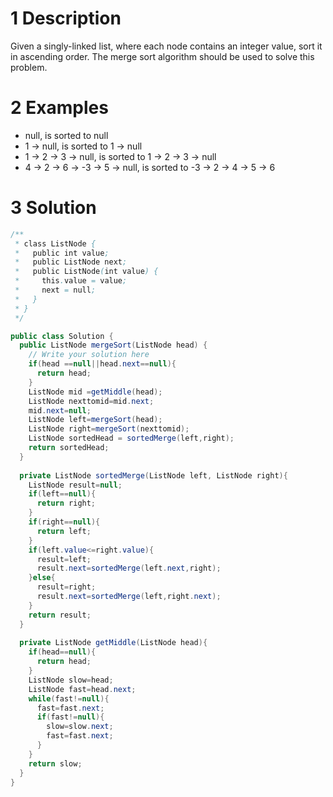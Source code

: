# 1 Description
Given a singly-linked list, where each node contains an integer value, sort it in ascending order. The merge sort algorithm should be used to solve this problem.

# 2 Examples
- null, is sorted to null
- 1 -> null, is sorted to 1 -> null
- 1 -> 2 -> 3 -> null, is sorted to 1 -> 2 -> 3 -> null
- 4 -> 2 -> 6 -> -3 -> 5 -> null, is sorted to -3 -> 2 -> 4 -> 5 -> 6

# 3 Solution
```java
/**
 * class ListNode {
 *   public int value;
 *   public ListNode next;
 *   public ListNode(int value) {
 *     this.value = value;
 *     next = null;
 *   }
 * }
 */

public class Solution {
  public ListNode mergeSort(ListNode head) {
    // Write your solution here
    if(head ==null||head.next==null){
      return head;
    }
    ListNode mid =getMiddle(head);
    ListNode nexttomid=mid.next;
    mid.next=null;
    ListNode left=mergeSort(head);
    ListNode right=mergeSort(nexttomid);
    ListNode sortedHead = sortedMerge(left,right);
    return sortedHead;  
  }
  
  private ListNode sortedMerge(ListNode left, ListNode right){
    ListNode result=null;
    if(left==null){
      return right;
    }
    if(right==null){
      return left;
    }
    if(left.value<=right.value){
      result=left;
      result.next=sortedMerge(left.next,right);
    }else{
      result=right;
      result.next=sortedMerge(left,right.next);
    }
    return result;
  }
  
  private ListNode getMiddle(ListNode head){
    if(head==null){
      return head;
    }
    ListNode slow=head;
    ListNode fast=head.next;
    while(fast!=null){
      fast=fast.next;
      if(fast!=null){
        slow=slow.next;
        fast=fast.next;
      }
    }
    return slow;
  }
}

```

